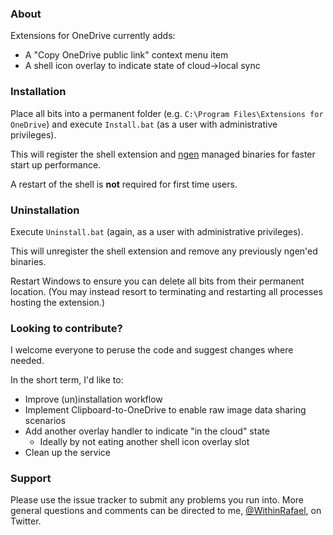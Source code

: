 ### About
Extensions for OneDrive currently adds:

* A "Copy OneDrive public link" context menu item
* A shell icon overlay to indicate state of cloud->local sync

### Installation

Place all bits into a permanent folder (e.g. `C:\Program Files\Extensions for OneDrive`) and execute `Install.bat` (as a user with administrative privileges).

This will register the shell extension and [ngen](http://msdn.microsoft.com/en-us/library/6t9t5wcf.aspx) managed binaries for faster start up performance.

A restart of the shell is **not** required for first time users.

### Uninstallation

Execute `Uninstall.bat` (again, as a user with administrative privileges).

This will unregister the shell extension and remove any previously ngen'ed binaries.

Restart Windows to ensure you can delete all bits from their permanent location.
(You may instead resort to terminating and restarting all processes hosting the extension.)

### Looking to contribute?

I welcome everyone to peruse the code and suggest changes where needed.

In the short term, I'd like to:

* Improve (un)installation workflow
* Implement Clipboard-to-OneDrive to enable raw image data sharing scenarios
* Add another overlay handler to indicate "in the cloud" state
	* Ideally by not eating another shell icon overlay slot
* Clean up the service

### Support

Please use the issue tracker to submit any problems you run into. More general questions and comments can be directed to  me, [@WithinRafael](http://twitter.com/WithinRafael), on Twitter.
